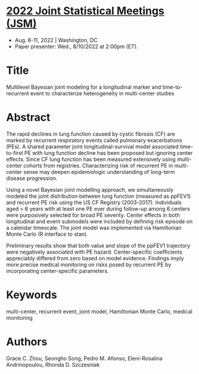 # [2022 Joint Statistical Meetings (JSM)](https://ww2.amstat.org/meetings/jsm/2022/)
* Aug. 6-11, 2022 | Washington, DC
* Paper presenter: Wed., 8/10/2022 at 2:00pm (ET). 

# Title

Multilevel Bayesian joint modeling for a longitudinal marker and time-to-recurrent event to characterize heterogeneity in multi-center studies

# Abstract

The rapid declines in lung function caused by cystic fibrosis (CF) are marked by recurrent respiratory events called pulmonary exacerbations (PEs). A shared parameter joint longitudinal-survival model associated time-to-first PE with lung function decline has been proposed but ignoring center effects. Since CF lung function has been measured extensively using multi-center cohorts from registries. Characterizing risk of recurrent PE in multi-center sense may deepen epidemiologic understanding of long-term disease progression.  

Using a novel Bayesian joint modelling approach, we simultaneously modeled the joint distribution between lung function (measured as ppFEV1) and recurrent PE risk using the US CF Registry (2003-2017). Individuals aged > 6 years with at least one PE ever during follow-up among 6 centers were purposively selected for broad PE severity. Center effects in both longitudinal and event submodels were included by defining risk episode on a calendar timescale. The joint model was implemented via Hamiltonian Monte Carlo (R interface to stan). 

Preliminary results show that both value and slope of the ppFEV1 trajectory were negatively associated with PE hazard. Center-specific coefficients appreciably differed from zero based on model evidence. Findings imply more precise medical monitoring on risks posed by recurrent PE by incorporating center-specific parameters. 


# Keywords 

multi-center, recurrent event, joint model, Hamiltonian Monte Carlo, medical monitoring

# Authors

Grace C. Zhou, Seongho Song, Pedro M. Afonso, Eleni-Rosalina Andrinopoulou, Rhonda D. Szczesniak

